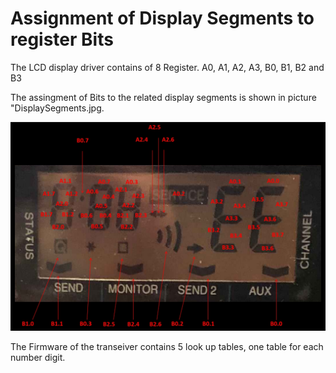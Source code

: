 Assignment of Display Segments to register Bits
===============================================
The LCD display driver contains of 8 Register.
A0, A1, A2, A3, B0, B1, B2 and B3
 
The assingment of Bits to the related display segments is shown in picture "DisplaySegments.jpg.

<img src="DisplaySegments.jpg" width="800" >

The Firmware of the transeiver contains 5 look up tables, one table for each number digit.
